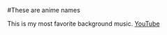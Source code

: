 #These are anime names

This is my most favorite background music. [YouTube](https://youtu.be/4J7K3yacig4)